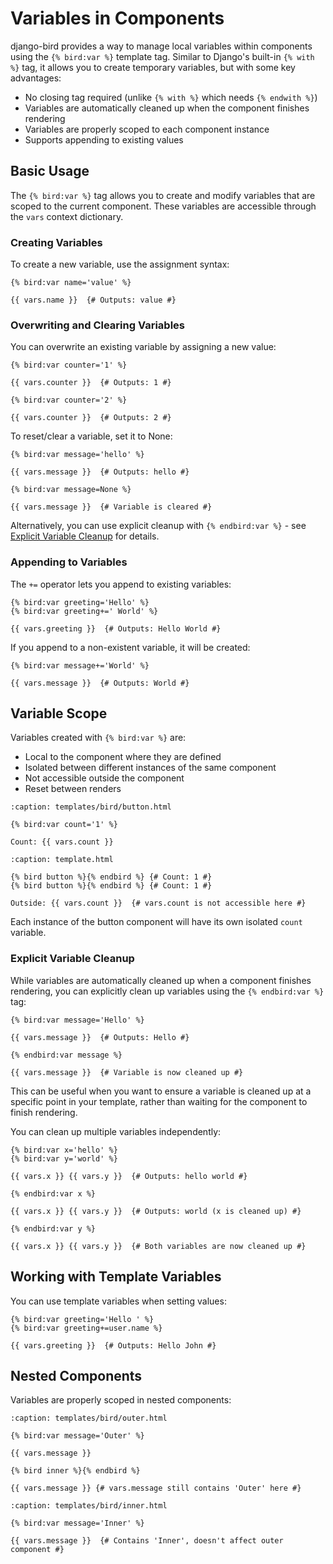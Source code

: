 # Variables in Components

django-bird provides a way to manage local variables within components using the `{% bird:var %}` template tag. Similar to Django's built-in `{% with %}` tag, it allows you to create temporary variables, but with some key advantages:

- No closing tag required (unlike `{% with %}` which needs `{% endwith %}`)
- Variables are automatically cleaned up when the component finishes rendering
- Variables are properly scoped to each component instance
- Supports appending to existing values

## Basic Usage

The `{% bird:var %}` tag allows you to create and modify variables that are scoped to the current component. These variables are accessible through the `vars` context dictionary.

### Creating Variables

To create a new variable, use the assignment syntax:

```htmldjango
{% bird:var name='value' %}

{{ vars.name }}  {# Outputs: value #}
```

### Overwriting and Clearing Variables

You can overwrite an existing variable by assigning a new value:

```htmldjango
{% bird:var counter='1' %}

{{ vars.counter }}  {# Outputs: 1 #}

{% bird:var counter='2' %}

{{ vars.counter }}  {# Outputs: 2 #}
```

To reset/clear a variable, set it to None:

```htmldjango
{% bird:var message='hello' %}

{{ vars.message }}  {# Outputs: hello #}

{% bird:var message=None %}

{{ vars.message }}  {# Variable is cleared #}
```

Alternatively, you can use explicit cleanup with `{% endbird:var %}` - see [Explicit Variable Cleanup](#explicit-variable-cleanup) for details.

### Appending to Variables

The `+=` operator lets you append to existing variables:

```htmldjango
{% bird:var greeting='Hello' %}
{% bird:var greeting+=' World' %}

{{ vars.greeting }}  {# Outputs: Hello World #}
```

If you append to a non-existent variable, it will be created:

```htmldjango
{% bird:var message+='World' %}

{{ vars.message }}  {# Outputs: World #}
```

## Variable Scope

Variables created with `{% bird:var %}` are:

- Local to the component where they are defined
- Isolated between different instances of the same component
- Not accessible outside the component
- Reset between renders

```{code-block} htmldjango
:caption: templates/bird/button.html

{% bird:var count='1' %}

Count: {{ vars.count }}
```

```{code-block} htmldjango
:caption: template.html

{% bird button %}{% endbird %} {# Count: 1 #}
{% bird button %}{% endbird %} {# Count: 1 #}

Outside: {{ vars.count }}  {# vars.count is not accessible here #}
```

Each instance of the button component will have its own isolated `count` variable.

### Explicit Variable Cleanup

While variables are automatically cleaned up when a component finishes rendering, you can explicitly clean up variables using the `{% endbird:var %}` tag:

```htmldjango
{% bird:var message='Hello' %}

{{ vars.message }}  {# Outputs: Hello #}

{% endbird:var message %}

{{ vars.message }}  {# Variable is now cleaned up #}
```

This can be useful when you want to ensure a variable is cleaned up at a specific point in your template, rather than waiting for the component to finish rendering.

You can clean up multiple variables independently:

```htmldjango
{% bird:var x='hello' %}
{% bird:var y='world' %}

{{ vars.x }} {{ vars.y }}  {# Outputs: hello world #}

{% endbird:var x %}

{{ vars.x }} {{ vars.y }}  {# Outputs: world (x is cleaned up) #}

{% endbird:var y %}

{{ vars.x }} {{ vars.y }}  {# Both variables are now cleaned up #}
```

## Working with Template Variables

You can use template variables when setting values:

```htmldjango
{% bird:var greeting='Hello ' %}
{% bird:var greeting+=user.name %}

{{ vars.greeting }}  {# Outputs: Hello John #}
```

## Nested Components

Variables are properly scoped in nested components:

```{code-block} htmldjango
:caption: templates/bird/outer.html

{% bird:var message='Outer' %}

{{ vars.message }}

{% bird inner %}{% endbird %}

{{ vars.message }} {# vars.message still contains 'Outer' here #}
```

```{code-block} htmldjango
:caption: templates/bird/inner.html

{% bird:var message='Inner' %}

{{ vars.message }}  {# Contains 'Inner', doesn't affect outer component #}
```
